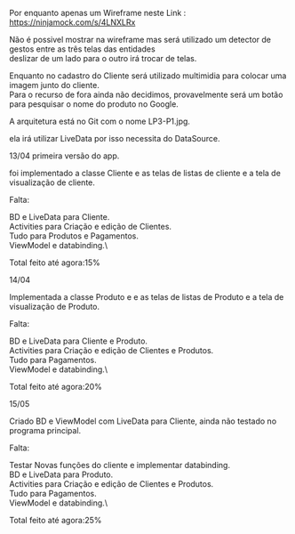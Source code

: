 Por enquanto apenas um Wireframe neste Link : https://ninjamock.com/s/4LNXLRx

Não é possivel mostrar na wireframe mas será utilizado um detector de gestos entre as três telas das entidades\
deslizar de um lado para o outro irá trocar de telas.

Enquanto no cadastro do Cliente será utilizado multimidia para colocar uma imagem junto do cliente.\
Para o recurso de fora ainda não decidimos, provavelmente será um botão para pesquisar o nome do produto no Google.

A arquitetura está no Git com o nome LP3-P1.jpg.

ela irá utilizar LiveData por isso necessita do DataSource.

13/04 primeira versão do app.

foi implementado a classe Cliente e as telas de listas de cliente e a tela de visualização de cliente.

Falta:

BD e LiveData para Cliente.\
Activities para Criação e edição de Clientes.\
Tudo para Produtos e Pagamentos.\
ViewModel e databinding.\

Total feito até agora:15%

14/04

Implementada a classe Produto e e as telas de listas de Produto e a tela de visualização de Produto.

Falta:

BD e LiveData para Cliente e Produto.\
Activities para Criação e edição de Clientes e Produtos.\
Tudo para Pagamentos.\
ViewModel e databinding.\

Total feito até agora:20%

15/05

Criado BD e ViewModel com LiveData para Cliente, ainda não testado no programa principal.

Falta:

Testar Novas funções do cliente e implementar databinding.\
BD e LiveData para  Produto.\
Activities para Criação e edição de Clientes e Produtos.\
Tudo para Pagamentos.\
ViewModel e databinding.\

Total feito até agora:25%

